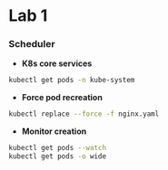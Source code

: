 # Lab 1

### Scheduler

- **K8s core services**
```bash
kubectl get pods -n kube-system
```

- **Force pod recreation**
```bash
kubectl replace --force -f nginx.yaml
```

- **Monitor creation**
```bash
kubectl get pods --watch
kubectl get pods -o wide
```